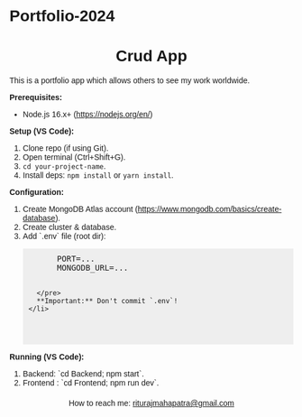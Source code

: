 # Portfolio-2024

<body style="font-family: sans-serif; margin: 0; padding: 20px;">
  <h1 style="text-align: center; font-size: 2em;">Crud App</h1>
  <p>This is a portfolio app which allows others to see my work worldwide.</p>

**Prerequisites:**

  <ul>
    <li>Node.js 16.x+ (<a href="https://nodejs.org/en/">https://nodejs.org/en/</a>)</li>
  </ul>

**Setup (VS Code):**

  <ol>
    <li>Clone repo (if using Git).</li>
    <li>Open terminal (Ctrl+Shift+G).</li>
    <li><code>cd your-project-name</code>.</li>
    <li>Install deps: <code>npm install</code> or <code>yarn install</code>.</li>
  </ol>

**Configuration:**

  <ol>
    <li>
      Create MongoDB Atlas account (<a href="https://www.mongodb.com/basics/create-database">https://www.mongodb.com/basics/create-database</a>).
    </li>
    <li>Create cluster & database.</li>
    <li>
      Add `.env` file (root dir):
      <pre style="background-color: #eee; padding: 10px;">
      PORT=...
      MONGODB_URL=...

      </pre>
      **Important:** Don't commit `.env`!
    </li>

  </ol>

**Running (VS Code):**

  <ol>
    <li>Backend: `cd Backend; npm start`.</li>
    <li>Frontend : `cd Frontend; npm run dev`.</li>
  </ol>

  <div class="contact" style="text-align: center; margin-top: 20px;">
    <span> How to reach me:</span> <a href="mailto:riturajmahapatra@gmail.com">riturajmahapatra@gmail.com</a>
  </div>

</body>
